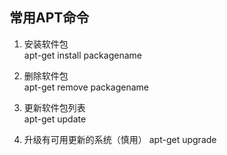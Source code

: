 ## 常用APT命令

1. 安装软件包  
apt-get install packagename

2. 删除软件包  
apt-get remove packagename

3. 更新软件包列表  
apt-get update

4. 升级有可用更新的系统（慎用）
apt-get upgrade